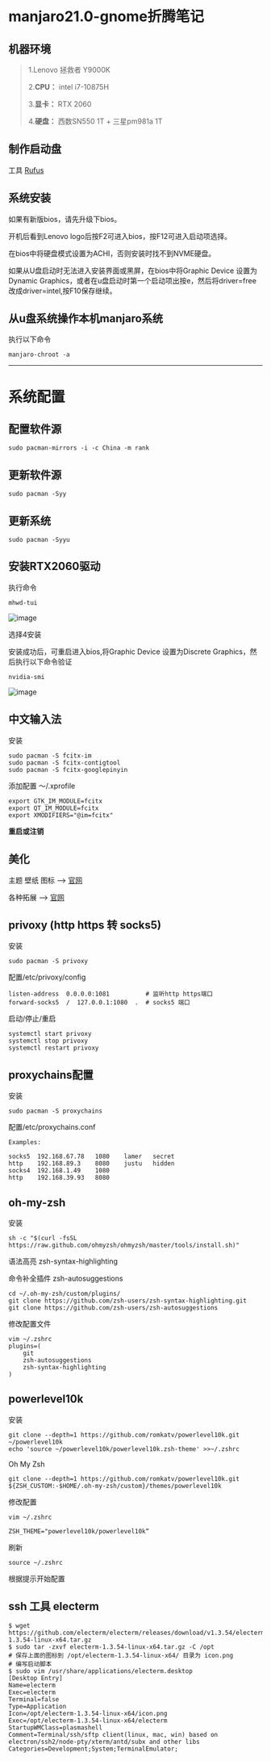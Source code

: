 #  manjaro21.0-gnome折腾笔记

## 机器环境

>1.Lenovo 拯救者 Y9000K
>
>2.**CPU：** intel i7-10875H
>
>3.**显卡：** RTX 2060
>
>4.**硬盘：** 西数SN550 1T + 三星pm981a 1T

## 制作启动盘

工具 [Rufus](https://rufus.ie/downloads/)

## 系统安装

如果有新版bios，请先升级下bios。

开机后看到Lenovo logo后按F2可进入bios，按F12可进入启动项选择。

在bios中将硬盘模式设置为ACHI，否则安装时找不到NVME硬盘。

如果从U盘启动时无法进入安装界面或黑屏，在bios中将Graphic Device 设置为Dynamic Graphics，或者在u盘启动时第一个启动项出按e，然后将driver=free改成driver=intel,按F10保存继续。


## 从u盘系统操作本机manjaro系统

执行以下命令
```
manjaro-chroot -a
```
****

# 系统配置

## 配置软件源

```
sudo pacman-mirrors -i -c China -m rank
```

## 更新软件源

```
sudo pacman -Syy
```

## 更新系统

```
sudo pacman -Syyu
```
## 安装RTX2060驱动

执行命令

```
mhwd-tui
```

![image](https://user-images.githubusercontent.com/48900845/113739426-5c70fe00-9732-11eb-8c6e-c97389430e0f.png)

选择4安装

安装成功后，可重启进入bios,将Graphic Device 设置为Discrete Graphics，然后执行以下命令验证

```
nvidia-smi
```

![image](https://user-images.githubusercontent.com/48900845/113739657-93dfaa80-9732-11eb-8fbb-c69cf707ae7f.png)


## 中文输入法

安装
```
sudo pacman -S fcitx-im
sudo pacman -S fcitx-contigtool
sudo pacman -S fcitx-googlepinyin
```

添加配置 ～/.xprofile
```
export GTK_IM_MODULE=fcitx
export QT_IM_MODULE=fcitx
export XMODIFIERS="@im=fcitx"
```

**重启或注销**

## 美化

主题 壁纸 图标 --> [官网](https://www.gnome-look.org/browse/cat/)

各种拓展 --> [官网](https://extensions.gnome.org/)


## privoxy (http https 转 socks5)

安装

```
sudo pacman -S privoxy
```

配置/etc/privoxy/config

```
listen-address  0.0.0.0:1081          # 监听http https端口
forward-socks5  /  127.0.0.1:1080  .  # socks5 端口
```

启动/停止/重启

```
systemctl start privoxy
systemctl stop privoxy
systemctl restart privoxy
```

## proxychains配置

安装

```
sudo pacman -S proxychains
```

配置/etc/proxychains.conf

```
Examples:

socks5	192.168.67.78	1080	lamer	secret
http	192.168.89.3	8080	justu	hidden
socks4	192.168.1.49	1080
http	192.168.39.93	8080
```

## oh-my-zsh

安装

```
sh -c "$(curl -fsSL https://raw.github.com/ohmyzsh/ohmyzsh/master/tools/install.sh)"
```

语法高亮 zsh-syntax-highlighting 

命令补全插件 zsh-autosuggestions

```
cd ~/.oh-my-zsh/custom/plugins/
git clone https://github.com/zsh-users/zsh-syntax-highlighting.git
git clone https://github.com/zsh-users/zsh-autosuggestions
```

修改配置文件

```
vim ~/.zshrc
plugins=(
	git
	zsh-autosuggestions
	zsh-syntax-highlighting
)
```

## powerlevel10k

安装

```
git clone --depth=1 https://github.com/romkatv/powerlevel10k.git ~/powerlevel10k
echo 'source ~/powerlevel10k/powerlevel10k.zsh-theme' >>~/.zshrc
```

Oh My Zsh

```
git clone --depth=1 https://github.com/romkatv/powerlevel10k.git ${ZSH_CUSTOM:-$HOME/.oh-my-zsh/custom}/themes/powerlevel10k
```

修改配置

```
vim ~/.zshrc

ZSH_THEME="powerlevel10k/powerlevel10k“
```

刷新

```
source ~/.zshrc
```
根据提示开始配置


## ssh 工具 electerm

```
$ wget https://github.com/electerm/electerm/releases/download/v1.3.54/electerm-1.3.54-linux-x64.tar.gz
$ sudo tar -zxvf electerm-1.3.54-linux-x64.tar.gz -C /opt
# 保存上面的图标到 /opt/electerm-1.3.54-linux-x64/ 目录为 icon.png
# 编写启动脚本
$ sudo vim /usr/share/applications/electerm.desktop
[Desktop Entry]
Name=electerm
Exec=electerm
Terminal=false
Type=Application
Icon=/opt/electerm-1.3.54-linux-x64/icon.png
Exec=/opt/electerm-1.3.54-linux-x64/electerm
StartupWMClass=plasmashell
Comment=Terminal/ssh/sftp client(linux, mac, win) based on electron/ssh2/node-pty/xterm/antd/subx and other libs
Categories=Development;System;TerminalEmulator;

```
